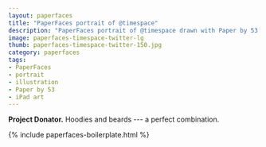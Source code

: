 ```yaml
---
layout: paperfaces
title: "PaperFaces portrait of @timespace"
description: "PaperFaces portrait of @timespace drawn with Paper by 53 on an iPad."
image: paperfaces-timespace-twitter-lg
thumb: paperfaces-timespace-twitter-150.jpg
category: paperfaces
tags: 
- PaperFaces
- portrait
- illustration
- Paper by 53
- iPad art
---
```


**Project Donator.** Hoodies and beards --- a perfect combination.

{% include paperfaces-boilerplate.html %}